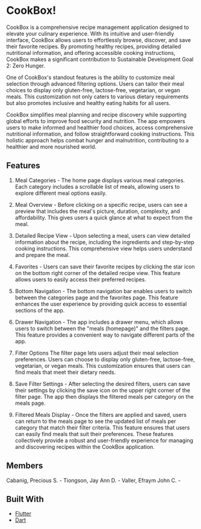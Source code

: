 # CookBox!

CookBox is a comprehensive recipe management application designed to elevate your culinary experience. With its intuitive and user-friendly interface, CookBox allows users to effortlessly browse, discover, and save their favorite recipes. By promoting healthy recipes, providing detailed nutritional information, and offering accessible cooking instructions, CookBox makes a significant contribution to Sustainable 
Development Goal 2: Zero Hunger.

One of CookBox's standout features is the ability to customize meal selection through advanced filtering options. Users can tailor their meal choices to display only gluten-free, lactose-free, vegetarian, or vegan meals. This customization not only caters to various dietary requirements but also promotes inclusive and healthy eating habits for all users.

CookBox simplifies meal planning and recipe discovery while supporting global efforts to improve food security and nutrition. The app empowers users to make informed and healthier food choices, access comprehensive nutritional information, and follow straightforward cooking instructions. This holistic approach helps combat hunger and malnutrition, contributing to a healthier and more nourished world.

## Features

1. Meal Categories - 
The home page displays various meal categories. Each category includes a scrollable list of meals, allowing users to explore different meal options easily.

2. Meal Overview - 
Before clicking on a specific recipe, users can see a preview that includes the meal's picture, duration, complexity, and affordability. This gives users a quick glance at what to expect from the meal.

3. Detailed Recipe View - 
Upon selecting a meal, users can view detailed information about the recipe, including the ingredients and step-by-step cooking instructions. This comprehensive view helps users understand and prepare the meal.

4. Favorites - 
Users can save their favorite recipes by clicking the star icon on the bottom right corner of the detailed recipe view. This feature allows users to easily access their preferred recipes.

5. Bottom Navigation - 
The bottom navigation bar enables users to switch between the categories page and the favorites page. This feature enhances the user experience by providing quick access to essential sections of the app.

6. Drawer Navigation - 
The app includes a drawer menu, which allows users to switch between the "meals (homepage)" and the filters page. This feature provides a convenient way to navigate different parts of the app.

7. Filter Options
The filter page lets users adjust their meal selection preferences. Users can choose to display only gluten-free, lactose-free, vegetarian, or vegan meals. This customization ensures that users can find meals that meet their dietary needs.

8. Save Filter Settings - 
After selecting the desired filters, users can save their settings by clicking the save icon on the upper right corner of the filter page. The app then displays the filtered meals per category on the meals page.

9. Filtered Meals Display - 
Once the filters are applied and saved, users can return to the meals page to see the updated list of meals per category that match their filter criteria. This feature ensures that users can easily find meals that suit their preferences.
These features collectively provide a robust and user-friendly experience for managing and discovering recipes within the CookBox application.

## Members

Cabanig, Precious S. - 
Tiongson, Jay Ann D. - 
Valler, Efraym John C. - 

## Built With

- [Flutter](https://flutter.dev/)
- [Dart](https://dart.dev/)

